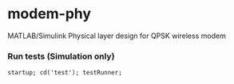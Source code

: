 # modem-phy
MATLAB/Simulink Physical layer design for QPSK wireless modem

### Run tests (Simulation only)
`startup; cd('test'); testRunner;`
